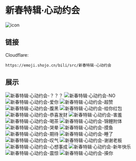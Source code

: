# 新春特辑·心动约会
![icon](https://emoji.shojo.cn/bili/src/新春特辑·心动约会/icon.png)
## 链接
Cloudflare:
```
https://emoji.shojo.cn/bili/src/新春特辑·心动约会
```
## 展示
![新春特辑·心动约会-？？？](https://emoji.shojo.cn/bili/src/新春特辑·心动约会/新春特辑·心动约会-？？？.png)
![新春特辑·心动约会-NO](https://emoji.shojo.cn/bili/src/新春特辑·心动约会/新春特辑·心动约会-NO.png)
![新春特辑·心动约会-爱你](https://emoji.shojo.cn/bili/src/新春特辑·心动约会/新春特辑·心动约会-爱你.png)
![新春特辑·心动约会-超赞](https://emoji.shojo.cn/bili/src/新春特辑·心动约会/新春特辑·心动约会-超赞.png)
![新春特辑·心动约会-腹黑](https://emoji.shojo.cn/bili/src/新春特辑·心动约会/新春特辑·心动约会-腹黑.png)
![新春特辑·心动约会-给你红包](https://emoji.shojo.cn/bili/src/新春特辑·心动约会/新春特辑·心动约会-给你红包.png)
![新春特辑·心动约会-恭喜发财](https://emoji.shojo.cn/bili/src/新春特辑·心动约会/新春特辑·心动约会-恭喜发财.png)
![新春特辑·心动约会-害羞](https://emoji.shojo.cn/bili/src/新春特辑·心动约会/新春特辑·心动约会-害羞.png)
![新春特辑·心动约会-喝茶](https://emoji.shojo.cn/bili/src/新春特辑·心动约会/新春特辑·心动约会-喝茶.png)
![新春特辑·心动约会-锦鲤附体](https://emoji.shojo.cn/bili/src/新春特辑·心动约会/新春特辑·心动约会-锦鲤附体.png)
![新春特辑·心动约会-哭晕](https://emoji.shojo.cn/bili/src/新春特辑·心动约会/新春特辑·心动约会-哭晕.png)
![新春特辑·心动约会-摸鱼](https://emoji.shojo.cn/bili/src/新春特辑·心动约会/新春特辑·心动约会-摸鱼.png)
![新春特辑·心动约会-期待](https://emoji.shojo.cn/bili/src/新春特辑·心动约会/新春特辑·心动约会-期待.png)
![新春特辑·心动约会-睡了](https://emoji.shojo.cn/bili/src/新春特辑·心动约会/新春特辑·心动约会-睡了.png)
![新春特辑·心动约会-叹气](https://emoji.shojo.cn/bili/src/新春特辑·心动约会/新春特辑·心动约会-叹气.png)
![新春特辑·心动约会-谢谢老板](https://emoji.shojo.cn/bili/src/新春特辑·心动约会/新春特辑·心动约会-谢谢老板.png)
![新春特辑·心动约会-心想事成](https://emoji.shojo.cn/bili/src/新春特辑·心动约会/新春特辑·心动约会-心想事成.png)
![新春特辑·心动约会-新年快乐](https://emoji.shojo.cn/bili/src/新春特辑·心动约会/新春特辑·心动约会-新年快乐.png)
![新春特辑·心动约会-震惊](https://emoji.shojo.cn/bili/src/新春特辑·心动约会/新春特辑·心动约会-震惊.png)
![新春特辑·心动约会-揍你](https://emoji.shojo.cn/bili/src/新春特辑·心动约会/新春特辑·心动约会-揍你.png)

